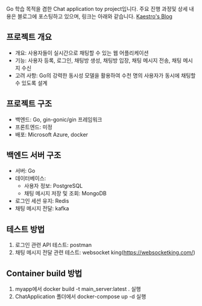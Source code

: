 Go 학습 목적을 겸한 Chat application toy project입니다.
주요 진행 과정및 상세 내용은 블로그에 포스팅하고 있으며, 링크는 아래와 같습니다.
[Kaestro's Blog](https://kaestro.github.io/)

## 프로젝트 개요

- 개요: 사용자들이 실시간으로 채팅할 수 있는 웹 어플리케이션
- 기능: 사용자 등록, 로그인, 채팅방 생성, 채팅방 입장, 채팅 메시지 전송, 채팅 메시지 수신
- 고려 사항: Go의 강력한 동시성 모델을 활용하여 수천 명의 사용자가 동시에 채팅할 수 있도록 설계

## 프로젝트 구조

- 백엔드: Go, gin-gonic/gin 프레임워크
- 프론트엔드: 미정
- 배포: Microsoft Azure, docker

## 백엔드 서버 구조

- 서버: Go
- 데이터베이스: 
    - 사용자 정보: PostgreSQL
    - 채팅 메시지 저장 및 조회: MongoDB
- 로그인 세션 유지: Redis
- 채팅 메시지 전달: kafka

## 테스트 방법

1. 로그인 관련 API 테스트: postman
2. 채팅 메시지 전달 관련 테스트: websocket king(https://websocketking.com/)

## Container build 방법

1. myapp에서 docker build -t main_server:latest . 실행
2. ChatApplication 폴더에서 docker-compose up -d 실행
